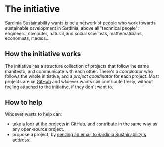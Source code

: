 The initiative
==============

Sardinia Sustainability wants to be a network of people who work towards
sustainable development in Sardinia, above all "technical people": engineers,
computer, natural, and social scientists, mathematicians, economists, medics...

How the initiative works
------------------------

The initiative has a structure collection of projects that follow the same
manifesto, and communicate with each other. There's a *coordinator* who follows
the whole initiative, and a *project coordinator* for each project. Most
projects are on [GitHub](https://github.com/sardiniasustainability) and whoever
wants can contribute freely, without feeling attached to the initiative, if they
don't want to.

How to help
-----------

Whoever wants to help can:
* take a look at the projects in
  [GitHub](https://github.com/sardiniasustainability), and contribute in the
  same way as any open-source project.
* propose a project, by [sending an email to Sardinia Sustainability's
  address](mailto:sardiniasustainability@mail.com).
